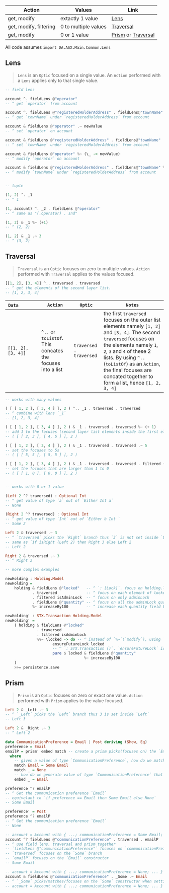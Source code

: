 
| Action | Values | Link  |
| --- | --- | ---  |
| get, modify | extactly 1 value | [Lens](#lens) |
| get, modify, filtering | 0 to multiple values |  [Traversal](#traversal) |
| get, modify | 0 or 1 value | [Prism](#prism) or [Traversal](#traversal) |

All code assumes `import DA.ASX.Main.Common.Lens`

## Lens
> `Lens` is an `Optic` focused on a single value. An `Action` performed with a `Lens` applies only to that single value.


```Haskell
-- field lens

account ^. fieldLens @"operator"
-- ^ get `operator` from account

account ^. fieldLens @"registeredHolderAddress" . fieldLens@"townName"
-- ^ get `townName` under `registeredHolderAddress` from account

account & fieldLens @"operator" .~ newValue
-- ^ set `operator` on account

account & fieldLens @"registeredHolderAddress" . fieldLens@"townName" .~ newValue
-- ^ set `townName` under `registeredHolderAddress` from account

account & fieldLens @"operator" %~ (\_ -> newValue)
-- ^ modify `operator` on account

account & fieldLens @"registeredHolderAddress" . fieldLens@"townName" %~ \townName -> townName <> " NSW"
-- ^ modify `townName` under `registeredHolderAddress` from account


-- tuple

(1, 2) ^. _1
-- ^ 1

(1, account) ^. _2 . fieldLens @"operator"
-- ^ same as "(.operator) . snd"

(1, 2) & _1 %~ (+1)
-- ^ (2, 2)

(1, 2) & _1 .~ 3
-- ^ (3, 2)

```

## Traversal
> `Traversal` is an `Optic` focuses on zero to multiple values. `Action` performed with `Traversal` applies to the values focused.

```Haskell
[[1, 2], [3, 4]] ^.. traversed . traversed
-- ^ get the elements of the second layer list.
-- [1, 2, 3, 4]
```
| `Data`&nbsp;&nbsp;&nbsp;&nbsp;&nbsp;&nbsp;&nbsp;&nbsp;&nbsp;&nbsp;&nbsp;&nbsp;&nbsp;  |   `Action`   |  `Optic` | `Notes` |
| ------- | ------------ | --------  | ------  |
| `[[1, 2], [3, 4]]` | `^..` or `toListOf`. This concates the focuses into a list | `traversed . traversed` | the first `traversed` focuses on the outer list elements namely `[1, 2]` and `[3, 4]`. The second `traversed` focuses on the elements namely `1`, `2`, `3` and `4` of these 2 lists. By using `^..`(`toListOf`) as an `Action`, the final focuses are concated together to form a list, hence `[1, 2, 3, 4]` |

```Haskell
-- works with many values

( [ [ 1, 2 ], [ 3, 4 ] ], 2 ) ^.. _1 . traversed . traversed
-- ^ combine with lens `_1`
-- [1, 2, 3, 4]

( [ [ 1, 2 ], [ 3, 4 ] ], 2 ) & _1 . traversed . traversed %~ (+ 1)
-- add 1 to the focuses (second layer list elements inside the first element of a tuple)
-- ( [ [ 2, 3 ], [ 4, 5 ] ], 2 )

( [ [ 1, 2 ], [ 3, 4 ] ], 2 ) & _1 . traversed . traversed .~ 5
-- set the focuses to 5s
-- ( [ [ 5, 5 ], [ 5, 5 ] ], 2 )

( [ [ 1, 2 ], [ 3, 4 ] ], 2 ) & _1 . traversed . traversed . filtered (> 1) .~ 0
-- set the focuses that are larger than 1 to 0
-- ( [ [ 1, 0 ], [ 0, 0 ] ], 2 )


-- works with 0 or 1 value

(Left 2 ^? traversed) : Optional Int
-- ^ get value of type `a` out of `Either Int a`
-- None

(Right 2 ^? traversed) : Optional Int
-- ^ get value of type `Int` out of `Either b Int `
-- Some 2

Left 2 & traversed .~ 3
-- ^ `traversed` picks the `Right` branch thus `3` is not set inside `Left`
-- same as `if isRight (Left 2) then Right 3 else Left 2
-- Left 2

Right 2 & traversed .~ 3
-- ^ Right 3

-- more complex examples

newHolding : Holding.Model
newHolding =
    holding & fieldLens @"locked"   -- ^ `: [Lock]`. focus on holding.locked
            . traversed             -- ^ focus on each element of locked
            . filtered isAdminLock  -- ^ focus on only adminLock
            . fieldLens @"quantity" -- ^ focus on all the adminLock quantity fields
            %~ increaseBy100        -- ^ increase each quantity field by 100 unit

newHolding' : STX.Transaction Holding.Model
newHolding' =
    ( holding & fieldLens @"locked"
              . traversed
              . filtered isAdminLock
              %%~ \locked -> do -- ^ instead of `%~`(`modify`), using `%%~` allows a effectful modification
                     ensureFutureLock locked
                     -- ^ `: STX.Transaction ()`. `ensureFutureLock` is effectful. It fetches `AdminLock` model to ensure it's a future lock
                     pure $ locked & fieldLens @"quantity"
                                   %~ increaseBy100
    )
    >>= persistence.save
```

## Prism
> `Prism` is an `Optic` focuses on zero or exact one value. `Action` performed with `Prism` applies to the value focused.

```Haskell
Left 2 & _Left .~ 3
-- ^ `_Left` picks the `Left` branch thus 3 is set inside `Left`
-- Left 3

Left 2 & _Right .~ 3
-- ^ Left 2

data CommunicationPreference = Email | Post deriving (Show, Eq)
preference = Email
emailP = prism' embed match -- create a prism picks(focuses on) the `Email` constructor
  where
    -- given a value of type `CommunicationPreference`, how do we match on `Email` constructor
    match Email = Some Email
    match _ = None
    -- how do we generate value of type `CommunicationPreference` that will always be picked by this prism
    embed _ = Email

preference ^? emailP
-- ^ Get the communication preference `Email`
-- equivelant to `if preference == Email then Some Email else None`
-- Some Email

preference' = Post
preference ^? emailP
-- ^ Get the communication preference `Email`
-- None

-- account = Account with { ...; communicationPreference = Some Email; ... }
account ^? fieldLens @"communicationPreference" . traversed . emailP
-- ^ use field lens, traversal and prism together
-- `fieldLens @"communicationPreference"` focuses on `communicationPreference` field
-- `traversed` focuses on the `Some` branch
-- `emailP` focuses on the `Email` constructor
-- Some Email

-- account = Account with { ...; communicationPreference = None; ... }
account & fieldLens @"communicationPreference" . _Some .~ Email
-- ^ `_Some` picks/matches/focuses on the `Some` constructor when setting `Email`. But it's `None` here. Thus `Email` cannot be set. `communicationPreference` field will stay `None`.
-- account = Account with { ...; communicationPreference = None; ... }
```
